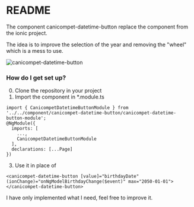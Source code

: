 # README #

The component canicompet-datetime-button replace the component <ion-datetime-button> from the ionic project.

The idea is to improve the selection of the year and removing the "wheel" which is a mess to use.

![canicompet-datetime-button](https://blog.canicompet.fr/wp-content/uploads/2023/08/canicompet-datetime-button.png)

### How do I get set up? ###

0.  Clone the repository in your project
2.  Import the component in *.module.ts
```
import { CanicompetDatetimeButtonModule } from '../../component/canicompet-datetime-button/canicompet-datetime-button-module';
@NgModule({
  imports: [
  	...,
    CanicompetDatetimeButtonModule
  ],
  declarations: [...Page]
})
```

3.  Use it in place of <ion-datetime-button>
```
<canicompet-datetime-button [value]="birthdayDate" (ionChange)="onNgModelBirthdayChange($event)" max="2050-01-01"></canicompet-datetime-button>
```

I have only implemented what I need, feel free to improve it.